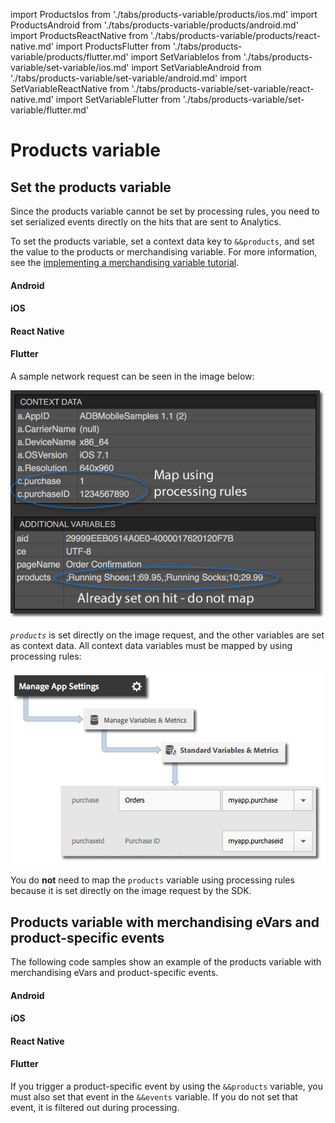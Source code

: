 import ProductsIos from './tabs/products-variable/products/ios.md'
import ProductsAndroid from './tabs/products-variable/products/android.md'
import ProductsReactNative from './tabs/products-variable/products/react-native.md'
import ProductsFlutter from './tabs/products-variable/products/flutter.md'
import SetVariableIos from './tabs/products-variable/set-variable/ios.md'
import SetVariableAndroid from './tabs/products-variable/set-variable/android.md'
import SetVariableReactNative from './tabs/products-variable/set-variable/react-native.md'
import SetVariableFlutter from './tabs/products-variable/set-variable/flutter.md'

# Products variable

## Set the products variable

Since the products variable cannot be set by processing rules, you need to set serialized events directly on the hits that are sent to Analytics.

To set the products variable, set a context data key to `&&products`, and set the value to the products or merchandising variable. For more information, see the [implementing a merchandising variable tutorial](https://experienceleague.adobe.com/docs/analytics/components/dimensions/evar-merchandising.html?lang=en).

<TabsBlock orientation="horizontal" slots="heading, content" repeat="4"/>

#### Android

<SetVariableAndroid/>

#### iOS

<SetVariableIos/>

#### React Native

<SetVariableReactNative/>

#### Flutter

<SetVariableFlutter/>

A sample network request can be seen in the image below:

![Sample network request](./images/product-variable/sample-network-request.png)

_`products`_ is set directly on the image request, and the other variables are set as context data. All context data variables must be mapped by using processing rules:

![Map products](./images/product-variable/map-products.png)

You do **not** need to map the `products` variable using processing rules because it is set directly on the image request by the SDK.

## Products variable with merchandising eVars and product-specific events

The following code samples show an example of the products variable with merchandising eVars and product-specific events.

<TabsBlock orientation="horizontal" slots="heading, content" repeat="4"/>

#### Android

<ProductsAndroid/>

#### iOS

<ProductsIos/>

#### React Native

<ProductsReactNative/>

#### Flutter

<ProductsFlutter/>

<InlineAlert variant="info" slots="text"/> 

If you trigger a product-specific event by using the `&&products` variable, you must also set that event in the `&&events` variable. If you do not set that event, it is filtered out during processing.

